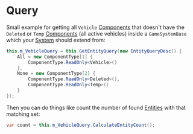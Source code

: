 # Query

Small example for getting all `Vehicle` [Components](./component.md) that doesn't have the `Deleted` or `Temp` [Components](./component.md) (all active vehicles) inside a `GameSystemBase` which your [System](./system.md) should extend from:

```csharp
this.m_VehicleQuery = this.GetEntityQuery(new EntityQueryDesc() {
    All = new ComponentType[1] {
        ComponentType.ReadOnly<Vehicle>()
    },
    None = new ComponentType[2] {
        ComponentType.ReadOnly<Deleted>(),
        ComponentType.ReadOnly<Temp>()
    }
});
```

Then you can do things like count the number of found [Entities](./entity.md) with that matching set:

```csharp
var count = this.m_VehicleQuery.CalculateEntityCount();
```